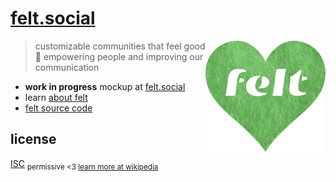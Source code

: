 # [felt.social](https://felt.social)

[<img src="static/logo-heart.png" align="right" width="192" height="178">](https://felt.social)

> customizable communities that feel good 💚
> empowering people and improving our communication

- **work in progress** mockup at [felt.social](https://felt.social)
- learn [about felt](https://felt.dev/about)
- [felt source code](https://github.com/feltcoop/felt)

## license

[ISC](license)
<sub>permissive <3 [learn more at wikipedia](https://en.wikipedia.org/wiki/ISC_license)</sub>
